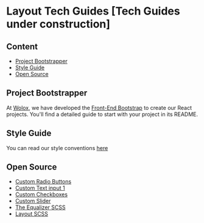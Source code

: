 # Layout Tech Guides [Tech Guides under construction]

## Content

- [Project Bootstrapper](#project-bootstrapper)
- [Style Guide](#style-guide)
- [Open Source](#open-source)

## Project Bootstrapper

At [Wolox](http://wolox.com.ar), we have developed the [Front-End Bootstrap](http://github.com/wolox/frontend-bootstrap) to create our React projects. You'll find a detailed guide to start with your project in its README.

## Style Guide

You can read our style conventions [here](../docs/css-style-guide.md)

## Open Source

- [Custom Radio Buttons](https://codepen.io/SKOLZ/pen/vNvNKW)
- [Custom Text input 1](https://codepen.io/SKOLZ/pen/mBJeee)
- [Custom Checkboxes](https://codepen.io/SKOLZ/pen/ZXGbQo)
- [Custom Slider](https://codepen.io/SKOLZ/pen/jbvaEb)
- [The Equalizer SCSS](https://codepen.io/SKOLZ/pen/pWJjRL)
- [Layout SCSS](https://codepen.io/SKOLZ/pen/KXpBXZ)

